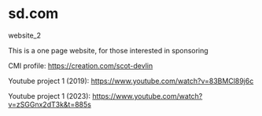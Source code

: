 # sd.com
website_2

This is a one page website, for those interested in sponsoring




CMI profile:
https://creation.com/scot-devlin

Youtube project 1 (2019):
https://www.youtube.com/watch?v=83BMCl89j6c

Youtube project 1 (2023):
https://www.youtube.com/watch?v=zSGGnx2dT3k&t=885s
